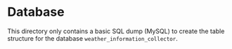 # Database

This directory only contains a basic SQL dump (MySQL) to create the table
structure for the database `weather_information_collector`.
